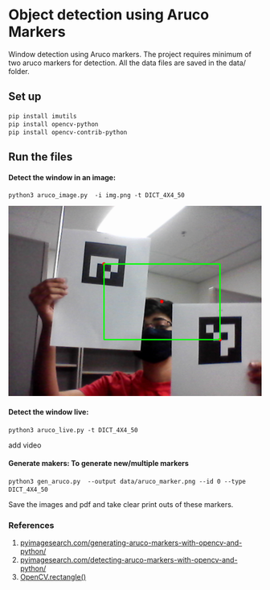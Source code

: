 # Object detection using Aruco Markers

Window detection using Aruco markers. The project requires minimum of two aruco markers for detection. 
All the data files are saved in the data/ folder.
## Set up
    pip install imutils
    pip install opencv-python
    pip install opencv-contrib-python

## Run the files
#### Detect the window in an image:
    python3 aruco_image.py  -i img.png -t DICT_4X4_50
![output image](https://github.com/aditiramadwar/object-detection-aruco-markers/blob/main/data/output.png)
#### Detect the window live:
    python3 aruco_live.py -t DICT_4X4_50
add video
#### Generate makers: To generate new/multiple markers

    python3 gen_aruco.py  --output data/aruco_marker.png --id 0 --type DICT_4X4_50
   Save the images and pdf and take clear print outs of these markers.

### References
1. [pyimagesearch.com/generating-aruco-markers-with-opencv-and-python/](https://www.pyimagesearch.com/2020/12/14/generating-aruco-markers-with-opencv-and-python/)
2.  [pyimagesearch.com/detecting-aruco-markers-with-opencv-and-python/](https://www.pyimagesearch.com/2020/12/21/detecting-aruco-markers-with-opencv-and-python/)
2. [OpenCV.rectangle()](https://docs.opencv.org/4.x/d6/d6e/group__imgproc__draw.html#gac865734d137287c0afb7682ff7b3db23)
